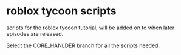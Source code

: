 # roblox tycoon scripts
scripts for the roblox tycoon tutorial, will be added on to when later episodes are released.


Select the CORE_HANLDER branch for all the scripts needed.
